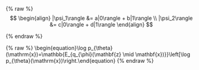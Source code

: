 {% raw %}
$$
  \begin{align}
    |\psi_1\rangle &= a|0\rangle + b|1\rangle \\
    |\psi_2\rangle &= c|0\rangle + d|1\rangle
  \end{align}
$$

{% endraw %}


{% raw %}
\begin{equation}\log p_{\theta}(\mathrm{x})=\mathbb{E_{q_{\phi}(\mathbf{z} \mid \mathbf{x})}}\left[\log p_{\theta}(\mathrm{x})\right.\end{equation}
{% endraw %}
